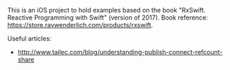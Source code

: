 This is an iOS project to hold examples based on the book "RxSwift. Reactive Programming with Swift" (version of 2017). Book reference: https://store.raywenderlich.com/products/rxswift.

Useful articles:
- http://www.tailec.com/blog/understanding-publish-connect-refcount-share
